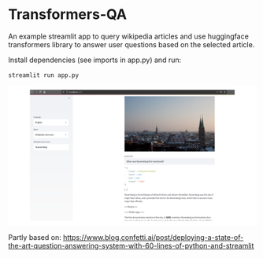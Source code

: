 # Transformers-QA
An example streamlit app to query wikipedia articles and use huggingface transformers library to answer user questions based on the selected article.

Install dependencies (see imports in app.py) and run:
```
streamlit run app.py
```

![Alt text](https://github.com/kjul/Transformers-QA/blob/master/screenshot.png "Screenshot")

Partly based on: https://www.blog.confetti.ai/post/deploying-a-state-of-the-art-question-answering-system-with-60-lines-of-python-and-streamlit
